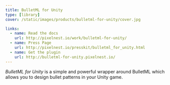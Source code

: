 ```yaml
---
title: BulletML for Unity
type: [library]
cover: /static/images/products/bulletml-for-unity/cover.jpg

links:
  - name: Read the docs
    url: http://pixelnest.io/work/bulletml-for-unity/
  - name: Press Page
    url: http://pixelnest.io/presskit/bulletml_for_unity.html
  - name: Get the plugin
    url: http://bulletml-for-unity.pixelnest.io/
---
```


_BulletML for Unity_ is a simple and powerful wrapper around BulletML which allows you to design bullet patterns in your Unity game.
